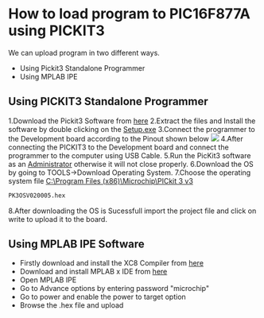 # How to load program to PIC16F877A using PICKIT3

We can upload program in two different ways.
- Using Pickit3 Standalone Programmer
- Using MPLAB IPE

## Using PICKIT3 Standalone Programmer

1.Download the Pickit3 Software from [here](https://github.com/Rkcreativeworks/PICKIT3/raw/master/PICkit3%20Programmer%20Application%20Setup%20v3.10.zip)
2.Extract the files and Install the software by double clicking on the [Setup.exe]() 
3.Connect the programmer to the Development board according to the Pinout shown below
![](https://i.stack.imgur.com/9O7cI.png)
4.After connecting the PICKIT3 to the Development board and connect the programmer to the computer using USB Cable.
5.Run the PicKit3 software as an [Administrator]() otherwise it will not close properly.
6.Download the OS by going to TOOLS->Download Operating System.
7.Choose the operating system file [C:\Program Files (x86)\Microchip\PICkit 3 v3]()
```bash
PK3OSV020005.hex
```
8.After downloading the OS is Sucessfull import the project file and click on write to upload it to the board.

## Using MPLAB IPE Software
- Firstly download and install the XC8 Compiler from [here](http://ww1.microchip.com/downloads/en/DeviceDoc/xc8-v2.05-full-install-windows-installer.exe)
- Download and install MPLAB x IDE from [here](http://ww1.microchip.com/downloads/en/DeviceDoc/MPLABX-v5.15-windows-installer.exe)
- Open MPLAB IPE
- Go to Advance options by entering password   "microchip"
- Go to power and enable the power to target option
- Browse the .hex file and upload
